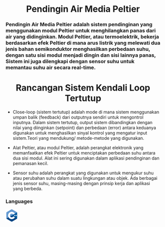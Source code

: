 <h1 align="center">Pendingin Air Media Peltier</h1>
<h3 align="left">Pendingin Air Media Peltier adalah sistem pendinginan yang menggunakan modul Peltier untuk menghilangkan panas dari air yang didinginkan. Modul Peltier, atau termoelektrik, bekerja berdasarkan efek Peltier di mana arus listrik yang melewati dua jenis bahan semikonduktor menghasilkan perbedaan suhu, dengan satu sisi modul menjadi dingin dan sisi lainnya panas, Sistem ini juga dilengkapi dengan sensor suhu untuk memantau suhu air secara real-time.</h3>



<h1 align="center">Rancangan Sistem Kendali Loop Tertutup</h1>

- Close-loop (sistem tertutup) adalah mode di mana sistem menggunakan umpan balik (feedback) dari outputnya sendiri untuk mengontrol inputnya. Dalam sistem tertutup, output sistem dibandingkan dengan nilai yang diinginkan (setpoint) dan perbedaan (error) antara keduanya digunakan untuk menghasilkan sinyal kontrol yang mengatur input sistem.Teori yang mendukung/ metode-metode yang digunakan.

- Alat Peltier, atau modul Peltier, adalah perangkat elektronik yang memanfaatkan efek Peltier untuk menciptakan perbedaan suhu antara dua sisi modul. Alat ini sering digunakan dalam aplikasi pendinginan dan pemanasan kecil.

- Sensor suhu adalah perangkat yang digunakan untuk mengukur suhu atau perubahan suhu dalam suatu lingkungan atau objek. Ada berbagai jenis sensor suhu, masing-masing dengan prinsip kerja dan aplikasi yang berbeda.

<h3 align="left">Languages</h3>
<p align="left"> <a href="https://www.w3schools.com/cpp/" target="_blank" rel="noreferrer"> <img src="https://raw.githubusercontent.com/devicons/devicon/master/icons/cplusplus/cplusplus-original.svg" alt="cplusplus" width="40" height="40"/> </a> </p>
